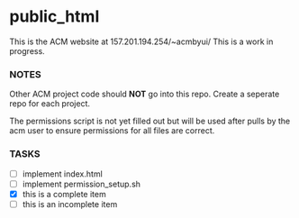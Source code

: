 public_html
===========

This is the ACM website at 157.201.194.254/~acmbyui/
This is a work in progress.

### NOTES
Other ACM project code should **NOT** go into this repo. Create a seperate repo for each project.

The permissions script is not yet filled out but will be used after pulls by the acm user to ensure permissions for all files are correct.

### TASKS
- [ ] implement index.html
- [ ] implement permission_setup.sh
- [x] this is a complete item
- [ ] this is an incomplete item
